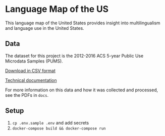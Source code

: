 # Language Map of the US

This language map of the United States provides insight into multilingualism and language use in the United States.

## Data

The dataset for this project is the 2012-2016 ACS 5-year Public Use Microdata Samples (PUMS).

[Download in CSV format](https://factfinder.census.gov/faces/tableservices/jsf/pages/productview.xhtml?pid=ACS_pums_csv_2012_2016&prodType=document)

[Technical documentation](https://www.census.gov/programs-surveys/acs/technical-documentation/pums/documentation.2016.html)

For more information on this data and how it was collected and processed, see the PDFs in `docs`.

## Setup

1. `cp .env.sample .env` and add secrets
1. `docker-compose build && docker-compose run`
